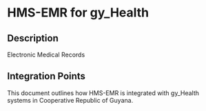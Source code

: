 # HMS-EMR for gy_Health

## Description

Electronic Medical Records

## Integration Points

This document outlines how HMS-EMR is integrated with gy_Health systems in Cooperative Republic of Guyana.
